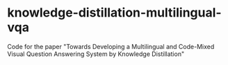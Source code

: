 # knowledge-distillation-multilingual-vqa
Code for the paper "Towards Developing a Multilingual and Code-Mixed Visual Question Answering System by Knowledge Distillation"
